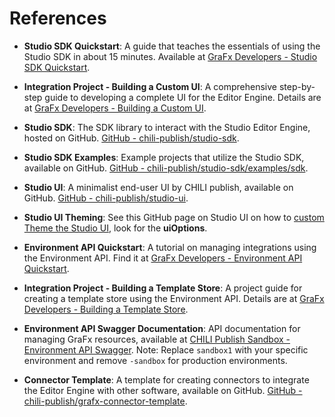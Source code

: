 # References

[//]: # (Just pull out the references and make a new page in markdown listing them)

- **Studio SDK Quickstart**: A guide that teaches the essentials of using the Studio SDK in about 15 minutes. Available at [GraFx Developers - Studio SDK Quickstart](/GraFx-Developers/grafx-studio/editor-engine/studio-sdk-quickstart/01-overview/).

- **Integration Project - Building a Custom UI**: A comprehensive step-by-step guide to developing a complete UI for the Editor Engine. Details are at [GraFx Developers - Building a Custom UI](/GraFx-Developers/grafx-studio/editor-engine/workshop-building-a-custom-ui/00-workshop-overview/).

- **Studio SDK**: The SDK library to interact with the Studio Editor Engine, hosted on GitHub. [GitHub - chili-publish/studio-sdk](https://github.com/chili-publish/studio-sdk).

- **Studio SDK Examples**: Example projects that utilize the Studio SDK, available on GitHub. [GitHub - chili-publish/studio-sdk/examples/sdk](https://github.com/chili-publish/studio-sdk/tree/main/examples/sdk).

- **Studio UI**: A minimalist end-user UI by CHILI publish, available on GitHub. [GitHub - chili-publish/studio-ui](https://github.com/chili-publish/studio-ui).

- **Studio UI Theming**: See this GitHub page on Studio UI on how to [custom Theme the Studio UI](https://github.com/chili-publish/studio-ui/blob/main/documentation/advanced-integration.md#javascript), look for the **uiOptions**.

- **Environment API Quickstart**: A tutorial on managing integrations using the Environment API. Find it at [GraFx Developers - Environment API Quickstart](/GraFx-Developers/environment-api/01-overview/).

- **Integration Project - Building a Template Store**: A project guide for creating a template store using the Environment API. Details are at [GraFx Developers - Building a Template Store](/GraFx-Developers/grafx-studio/workshop-building-a-template-store/00-workshop-overview/).

- **Environment API Swagger Documentation**: API documentation for managing GraFx resources, available at [CHILI Publish Sandbox - Environment API Swagger](https://sandbox1.chili-publish-sandbox.online/grafx/swagger/index.html). Note: Replace `sandbox1` with your specific environment and remove `-sandbox` for production environments.

- **Connector Template**: A template for creating connectors to integrate the Editor Engine with other software, available on GitHub. [GitHub - chili-publish/grafx-connector-template](https://github.com/chili-publish/grafx-connector-template).

